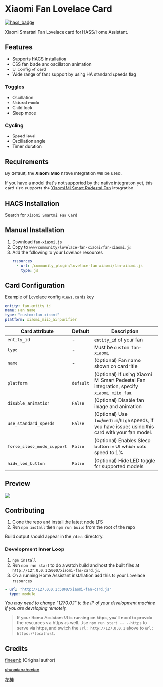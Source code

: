 # Xiaomi Fan Lovelace Card

[![hacs_badge](https://img.shields.io/badge/HACS-Default-orange.svg)](https://github.com/custom-components/hacs)

Xiaomi Smartmi Fan Lovelace card for HASS/Home Assistant.

## Features

- Supports [HACS](https://github.com/custom-components/hacs) installation
- CSS fan blade and oscillation animation
- UI config of card
- Wide range of fans support by using HA standard speeds flag

### Toggles

- Oscillation
- Natural mode
- Child lock
- Sleep mode

### Cycling

- Speed level
- Oscillation angle
- Timer duration

## Requirements

By default, the **Xiaomi Miio** native integration will be used.

If you have a model that's not supported by the native integration yet, this card also supports the [Xiaomi Mi Smart Pedestal Fan](https://github.com/syssi/xiaomi_fan) integration.

## HACS Installation

Search for `Xiaomi Smartmi Fan Card`

## Manual Installation

1. Download `fan-xiaomi.js`
1. Copy to `www/community/lovelace-fan-xiaomi/fan-xiaomi.js`
1. Add the following to your Lovelace resources
   ```yaml
   resources:
     - url: /community_plugin/lovelace-fan-xiaomi/fan-xiaomi.js
       type: js
   ```

## Card Configuration

Example of Lovelace config `views.cards` key

```yaml
entity: fan.entity_id
name: Fan Name
type: "custom:fan-xiaomi"
platform: xiaomi_miio_airpurifier
```

| Card attribute             | Default   | Description                                                                                          |
| -------------------------- | --------- | ---------------------------------------------------------------------------------------------------- |
| `entity_id`                | -         | `entity_id` of your fan                                                                              |
| `type`                     | -         | Must be `custom:fan-xiaomi`                                                                          |
| `name`                     | -         | (Optional) Fan name shown on card title                                                              |
| `platform`                 | `default` | (Optional) If using Xiaomi Mi Smart Pedestal Fan integration, specify `xiaomi_miio_fan`.             |
| `disable_animation`        | `False`   | (Optional) Disable fan image and animation                                                           |
| `use_standard_speeds`      | `False`   | (Optional) Use `low`/`medium`/`high` speeds, if you have issues using this card with your fan model. |
| `force_sleep_mode_support` | `False`   | (Optional) Enables Sleep button in UI which sets speed to 1%                                         |
| `hide_led_button`          | `False`   | (Optional) Hide LED toggle for supported models                                                      |

## Preview

![](preview.gif)

## Contributing

1. Clone the repo and install the latest node LTS
1. Run `npm install` then `npm run build` from the root of the repo

Build output should appear in the `/dist` directory.

### Development Inner Loop

1. `npm install`
1. Run `npm run start` to do a watch build and host the built files at `http://127.0.0.1:5000/xiaomi-fan-card.js`.
1. On a running Home Assistant installation add this to your Lovelace
   `resources:`

```yaml
- url: "http://127.0.0.1:5000/xiaomi-fan-card.js"
  type: module
```

_You may need to change "127.0.0.1" to the IP of your development machine if you are developing remotely._

> If your Home Assistant UI is running on https, you'll need to provide the resources via https as well. Use `npm run start -- --https` to serve via https, and switch the `url: http://127.0.0.1` above to `url: https://localhost`.

## Credits

[fineemb](https://github.com/fineemb) (Original author)

[shaonianzhentan](https://github.com/shaonianzhentan/)

[花神](https://github.com/yaming116)
